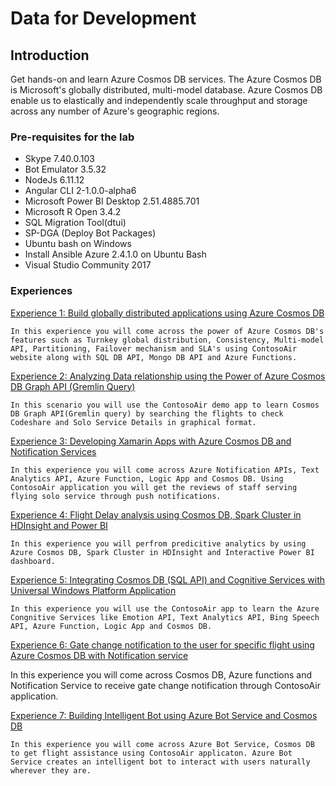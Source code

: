 # Data for Development

## Introduction

Get hands-on and learn Azure Cosmos DB services. The Azure Cosmos DB is Microsoft's globally distributed, multi-model database. Azure Cosmos DB enable us to elastically and independently scale throughput and storage across any number of Azure's geographic regions. 

### Pre-requisites for the lab ###

- Skype 7.40.0.103
- Bot Emulator 3.5.32
- NodeJs 6.11.12
- Angular CLI 2-1.0.0-alpha6
- Microsoft Power BI Desktop 2.51.4885.701
- Microsoft R Open 3.4.2
- SQL Migration Tool(dtui)
- SP-DGA (Deploy Bot Packages)
- Ubuntu bash on Windows
- Install Ansible Azure 2.4.1.0 on Ubuntu Bash
- Visual Studio Community 2017

### Experiences ###

<a href="labs/gdaexperience1/story_a_gda_using_cosmosdb">Experience 1: Build globally distributed applications using Azure Cosmos DB</a>
    
    In this experience you will come across the power of Azure Cosmos DB's features such as Turnkey global distribution, Consistency, Multi-model API, Partitioning, Failover mechanism and SLA's using ContosoAir website along with SQL DB API, Mongo DB API and Azure Functions.
    
<a href="labs/gdaexperience2/story_a_graphapi_of_cosmosdb">Experience 2: Analyzing Data relationship using the Power of Azure Cosmos DB Graph API (Gremlin Query)</a>
    
    In this scenario you will use the ContosoAir demo app to learn Cosmos DB Graph API(Gremlin query) by searching the flights to check Codeshare and Solo Service Details in graphical format.

<a href="labs/gdaexperience3/story_a_notificationservice_with_cosmosdb">Experience 3: Developing Xamarin Apps with Azure Cosmos DB and Notification Services</a>
    
    In this experience you will come across Azure Notification APIs, Text Analytics API, Azure Function, Logic App and Cosmos DB. Using ContosoAir application you will get the reviews of staff serving flying solo service through push notifications.

<a href="labs/gdaexperience4/story_a_spark_with_cosmosdb">Experience 4: Flight Delay analysis using Cosmos DB, Spark Cluster in HDInsight and Power BI</a>

    In this experience you will perfrom predicitive analytics by using Azure Cosmos DB, Spark Cluster in HDInsight and Interactive Power BI dashboard.

<a href="labs/gdaexperience5/story_a_azurefunction_with_cosmosdb">Experience 5: Integrating Cosmos DB (SQL API) and Cognitive Services with Universal Windows Platform Application</a>

    In this experience you will use the ContosoAir app to learn the Azure Congnitive Services like Emotion API, Text Analytics API, Bing Speech API, Azure Function, Logic App and Cosmos DB.

<a href="labs/gdaexperience6/story_a_azure_notification_for_gate_change">Experience 6: Gate change notification to the user for specific flight using Azure Cosmos DB with Notification service</a>

   In this experience you will come across Cosmos DB, Azure functions and Notification Service to receive gate change notification through ContosoAir application. 

<a href="labs/gdaexperience7/story_a_azurebotservice_with_cosmosdb">Experience 7: Building Intelligent Bot using Azure Bot Service and Cosmos DB</a>

    In this experience you will come across Azure Bot Service, Cosmos DB to get flight assistance using ContosoAir applicaton. Azure Bot Service creates an intelligent bot to interact with users naturally wherever they are.



